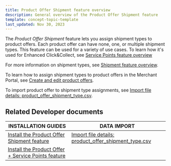 ```yaml
---
title: Product Offer Shipment feature overview
description: General overview of the Product Offer Shipment feature
template: concept-topic-template
last_updated: Nov 30, 2023
---
```


<!-- Must be moved to base shop after product offers are decoupled from MP @Valerii Pravoslavnyi -->

The *Product Offer Shipment* feature lets you assign shipment types to product offers. Each product offer can have none, one, or multiple shipment types. This feature can be used for a variety of use cases.
To learn how it's used for Enhanced Click&Collect, see [Service Points feature overview](/docs/pbc/all/service-point-management/{{page.version}}/unified-commerce/service-points-feature-overview.html)

For more information on shipment types, see [Shipment feature overview](/docs/pbc/all/carrier-management/{{page.version}}/base-shop/shipment-feature-overview.html#shipment-type).

To learn how to assign shipment types to product offers in the Merchant Portal, see [Create and edit product offers](/docs/pbc/all/offer-management/{{page.version}}/unified-commerce/unified-commerce-create-and-edit-product-offers.html).

To import product offer to shipment type assignments, see [Import file details: product_offer_shipment_type.csv](/docs/pbc/all/offer-management/{{page.version}}/marketplace/import-and-export-data/import-file-details-product-offer-shipment-type.csv.html).

## Related Developer documents

| INSTALLATION GUIDES| DATA IMPORT |
| -------------- | - |
| [Install the Product Offer Shipment feature](/docs/pbc/all/offer-management/{{page.version}}/marketplace/install-and-upgrade/install-features/install-the-product-offer-shipment-feature.html) |  [Import file details: product_offer_shipment_type.csv](/docs/pbc/all/offer-management/{{page.version}}/marketplace/import-and-export-data/import-file-details-product-offer-shipment-type.csv.html)   |
| [Install the Product Offer + Service Points feature](/docs/pbc/all/offer-management/{{page.version}}/unified-commerce/install-features/install-the-product-offer-service-points-feature.html) | |
